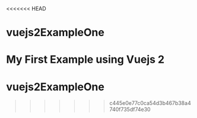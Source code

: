 <<<<<<< HEAD
# vuejs2ExampleOne
My First Example using Vuejs 2
=======
# vuejs2ExampleOne
>>>>>>> c445e0e77c0ca54d3b467b38a4740f735df74e30
